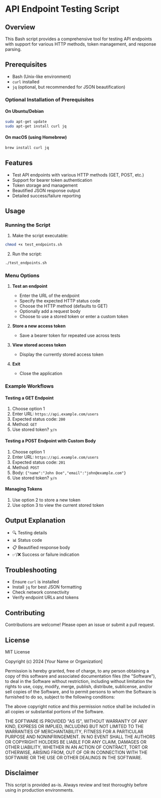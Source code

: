 # API Endpoint Testing Script

## Overview

This Bash script provides a comprehensive tool for testing API endpoints with support for various HTTP methods, token management, and response parsing.

## Prerequisites

- Bash (Unix-like environment)
- `curl` installed
- `jq` (optional, but recommended for JSON beautification)

### Optional Installation of Prerequisites

#### On Ubuntu/Debian
```bash
sudo apt-get update
sudo apt-get install curl jq
```

#### On macOS (using Homebrew)
```bash
brew install curl jq
```

## Features

- Test API endpoints with various HTTP methods (GET, POST, etc.)
- Support for bearer token authentication
- Token storage and management
- Beautified JSON response output
- Detailed success/failure reporting

## Usage

### Running the Script

1. Make the script executable:
```bash
chmod +x test_endpoints.sh
```

2. Run the script:
```bash
./test_endpoints.sh
```

### Menu Options

1. **Test an endpoint**
   - Enter the URL of the endpoint
   - Specify the expected HTTP status code
   - Choose the HTTP method (defaults to GET)
   - Optionally add a request body
   - Choose to use a stored token or enter a custom token

2. **Store a new access token**
   - Save a bearer token for repeated use across tests

3. **View stored access token**
   - Display the currently stored access token

4. **Exit**
   - Close the application

### Example Workflows

#### Testing a GET Endpoint
1. Choose option 1
2. Enter URL: `https://api.example.com/users`
3. Expected status code: `200`
4. Method: `GET`
5. Use stored token? `y/n`

#### Testing a POST Endpoint with Custom Body
1. Choose option 1
2. Enter URL: `https://api.example.com/users`
3. Expected status code: `201`
4. Method: `POST`
5. Body: `{"name":"John Doe","email":"john@example.com"}`
6. Use stored token? `y/n`

#### Managing Tokens
1. Use option 2 to store a new token
2. Use option 3 to view the current stored token

## Output Explanation

- 🔍 Testing details
- 📊 Status code
- 📋 Beautified response body
- ✅/❌ Success or failure indication

## Troubleshooting

- Ensure `curl` is installed
- Install `jq` for best JSON formatting
- Check network connectivity
- Verify endpoint URLs and tokens

## Contributing

Contributions are welcome! Please open an issue or submit a pull request.

## License

MIT License

Copyright (c) 2024 [Your Name or Organization]

Permission is hereby granted, free of charge, to any person obtaining a copy
of this software and associated documentation files (the "Software"), to deal
in the Software without restriction, including without limitation the rights
to use, copy, modify, merge, publish, distribute, sublicense, and/or sell
copies of the Software, and to permit persons to whom the Software is
furnished to do so, subject to the following conditions:

The above copyright notice and this permission notice shall be included in all
copies or substantial portions of the Software.

THE SOFTWARE IS PROVIDED "AS IS", WITHOUT WARRANTY OF ANY KIND, EXPRESS OR
IMPLIED, INCLUDING BUT NOT LIMITED TO THE WARRANTIES OF MERCHANTABILITY,
FITNESS FOR A PARTICULAR PURPOSE AND NONINFRINGEMENT. IN NO EVENT SHALL THE
AUTHORS OR COPYRIGHT HOLDERS BE LIABLE FOR ANY CLAIM, DAMAGES OR OTHER
LIABILITY, WHETHER IN AN ACTION OF CONTRACT, TORT OR OTHERWISE, ARISING FROM,
OUT OF OR IN CONNECTION WITH THE SOFTWARE OR THE USE OR OTHER DEALINGS IN THE
SOFTWARE.

## Disclaimer

This script is provided as-is. Always review and test thoroughly before using in production environments.
